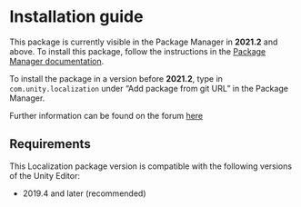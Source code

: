 # Installation guide

This package is currently visible in the Package Manager in **2021.2** and above.
To install this package, follow the instructions in the [Package Manager documentation](https://docs.unity3d.com/Packages/com.unity.package-manager-ui@latest/index.html).

To install the package in a version before **2021.2**, type in `com.unity.localization` under “Add package from git URL” in the Package Manager.

Further information can be found on the forum [here](https://forum.unity.com/threads/release-announcements-and-notes.597262/)

## Requirements

This Localization package version is compatible with the following versions of the Unity Editor:

* 2019.4 and later (recommended)
